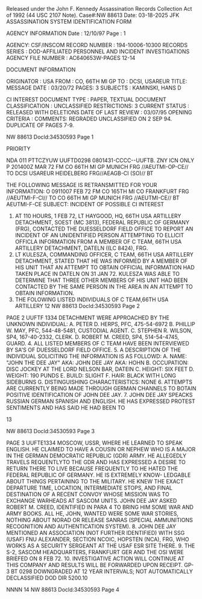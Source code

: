 Released under the John F. Kennedy
Assassination Records Collection Act of
1992 (44 USC 2107 Note). Case#:NW
88613 Date: 03-18-2025
JFK ASSASSINATION SYSTEM
IDENTIFICATION FORM

AGENCY INFORMATION
Date : 12/10/97
Page : 1

AGENCY: CSF/INSCOM
RECORD NUMBER : 194-10006-10300
RECORDS SERIES : DOD-AFFILIATED PERSONNEL AND INCIDENT INVESTIGATIONS
AGENCY FILE NUMBER : AC640653W-PAGES 12-14

DOCUMENT INFORMATION

ORIGINATOR : USA
FROM : CO, 66TH MI GP
TO : DCSI, USAREUR
TITLE: MESSAGE
DATE : 03/20/72
PAGES: 3
SUBJECTS : KAMINSKI, HANS D

CI INTEREST
DOCUMENT TYPE : PAPER, TEXTUAL DOCUMENT
CLASSIFICATION : UNCLASSIFIED
RESTRICTIONS: 3
CURRENT STATUS : RELEASED WITH DELETIONS
DATE OF LAST REVIEW : 03/07/95
OPENING CRITERIA :
COMMENTS: REGRADED UNCLASSIFIED ON 2 SEP 94. DUPLICATE OF PAGES
7-9.

NW 88613 Docld:34530593 Page 1

PRIORITY

NDA 011
PTTCZYUW UUFTD0298 0801431-CCCC--UUFTB.
ZNY ICN ONLY
P 201400Z MAR 72
FM CO 66TH MI GP MUNICH FRG //AEUTMI-OP-CE//
TO DCSI USAREUR HEIDELBERG FRG//AEAGB-CI (SO)//
BT

THE FOLLOWING MESSAGE IS RETRANSMITTED FOR YOUR INFORMATION:
Ο 0911007 FEB 72
FM CO 165TH MI CO FRANKFURT FRG //AEUTMI-F-CI//
TO CO 66TH MI GP MUNICH FRG //AEUTMI-CE//
BT
AEUTMI-F-CE
SUBJECT: INCIDENT OF POSSIBLE CI INTEREST

1. AT 110 HOURS, 1 FEB 72, LT HAYGOOD, HQ, 66TH USA ARTILLERY
DETACHMENT, SOEST (MC 3813), FEDERAL REPUBLIC OF GERMANY (FRG),
CONTACTED THE DUESSELDORF FIELD OFFICE TO REPORT AN INCIDENT OF
AN UNIDENTIFIED PERSON ATTEMPTING TO ELLICIT OFFICLA INFORMATION
FROM A MEMBER OF C TEAM, 66TH USA ARTILLERY DETACHMENT, DATELN
((LC 8424), FRG.
2. LT KULESZA, COMMANDING OFFICER, C TEAM, 66TH USA ARTILLERY
DETACHMENT, STATED THAT HE WAS INFORMED BY A MEMBER OF HIS UNIT
THAT AN ATTEMPT TO OBTAIN OFFICIAL INFORMATION HAD TAKEN PLACE
IN DATELN ON 31 JAN 72. KULESZA WAS ABLE TO DETERMINE THAT
THREE OTHER MEMBERS OF HIS UNIT HAD BEEN CONTACTED BY THE SAME
PERSON IN THE AREA IN AN ATTEMPT TO OBTAIN INFORMATION.
3. THE FOLOWING LISTED INDIVIDUALS OF C TEAM,66TH USA ARTILLERY
12
NW 88613 Docld:34530593 Page 2

PAGE 2 UUFTF 1334
DETACHMENT WERE APPROACHED BY THE UNKNOWN INDIVIDUAL:
A. PETER D. HERPS, PFC, 475-54-6972
B. PHILLIP W. MAY, PFC, 544-48-5481, CUSTODIAL AGENT.
C. STEPHEN R. WILSON, SP4, 167-40-2332, CLERK.
D. ROBERT M. CREED, SP4, 514-54-4745, GUARD.
4. ALL LISTED MEMBERS OF C TEAM HAVE BEEN INTERVIEWED BY SA'S
OF DUESSELDORF FIELD OFFICE.
5. A DESCRIPTION OF THE INDIVIDUAL SOLICITING THE INFORMATION IS
AS FOLLOWD:
A. NAME: "JOHN THE DEE JAY" AKA: JOHN DEE JAY AKA: HOHN
B. OCCUPATION: DISC JOCKEY AT THE LORD NELSON BAR, DATEIN
C. HEIGHT: SIX FEET
D. WEIGHT: 190 PUNDS
E. BUILD: SLIGHT
F. HAIR: BLACK WITH LONG SIDEBURNS
G. DISTINGUISHING CHARACTERISTICS: NONE
6. ATTEMPTS ARE CURRENTLY BEING MADE THROUGH GERMAN CHANNELS TO
BOTAIN POSITIVE IDENTIFICATION OF JOHN DEE JAY.
7. JOHN DEE JAY SPEACKS RUSSIAN GERMAN SPANISH AND ENGLISH. HE HAS
EXPRESSED PROTEST SENTIMENTS AND HAS SAID HE HAD BEEN TO

13

NW 88613 Docld:34530593 Page 3

PAGE 3 UUFTE1334
MOSCOW, USSR, WHERE HE LEARNED TO SPEAK ENGLISH. HE CLAIMED TO
HAVE A COUSIN OR NEPHEW WHO IS A MAJOR IN THE GERMAN DEMOCRATIC
REPUBLIC (GDR) ARMY. HE ALLEGEDLY TRAVELS REQUENTLYTO THE GDR
AND HAS EXPRESSED A DESIRE TO RETURN THERE TO LIVE BECAUSE
FREQUENTLY TO
HE HATED THE FEDERAL REPUBLIC OF GERMANY. HE IS EXTREMELY KNOW-
LEDGABLE ABOUT THINGS PERTAINING TO THE MILITARY. HE KNEW THE
EXACT DEPARTURE TIME, LOCATION, INTERMEDIATE STOPS, AND FINAL
DESTINATION OF A RECENT CONVOY WHOSE MISSION WAS TO EXCHANGE
WARHEADS AT SASCOM UNITS. JOHN DEE JAY ASKED ROBERT M. CREED,
IDENTIFIED IN PARA 4 TO BRING HIM SOME WAR AND ARMY BOOKS. ALL
HE, JOHN, WANTED WERE SOME WAR STORIES, NOTHING ABOUT NORAD OR
RELEASE
SANRAS (SPECIAL AMMUNITIONS RECOGNITION AND AUTHENTICATION
SYSTEM).
8. JOHN DEE JAY MENTIONED AN ASSOCIATION (NOT FURTHER IDENTIFIED)
WITH SSG (USAF) FNU ALEXANDER, SECTION NCOIC, HOPSTEN (NCA), FRG,
WHO WORKS AS A SECURITY SERGEANT AT THE USAF ESR SITE THERE.
9. THE S-2, SASCOM HEADQUARTERS, FRANKFURT GER AND THE OSI
WERE BRIEFED ON 8 FEB 72.
10. INVESTIGATIVE ACTION WILL CONTINUE AT THIS COMPANY AND
RESULTS WILL BE FORWARDED UPON RECEIPT. GP-3
BT
0298
DOWNGRADED AT 12 YEAR INTERVALS;
NOT AUTOMATICALLY DECLASSIFIED
DOD DIR 5200.10

NNNN
14
NW 88613 Docld:34530593 Page 4
